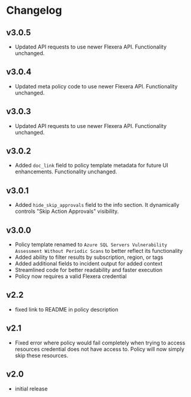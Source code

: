 # Changelog

## v3.0.5

- Updated API requests to use newer Flexera API. Functionality unchanged.

## v3.0.4

- Updated meta policy code to use newer Flexera API. Functionality unchanged.

## v3.0.3

- Updated API requests to use newer Flexera API. Functionality unchanged.

## v3.0.2

- Added `doc_link` field to policy template metadata for future UI enhancements. Functionality unchanged.

## v3.0.1

- Added `hide_skip_approvals` field to the info section. It dynamically controls "Skip Action Approvals" visibility.

## v3.0.0

- Policy template renamed to `Azure SQL Servers Vulnerability Assessment Without Periodic Scans` to better reflect its functionality
- Added ability to filter results by subscription, region, or tags
- Added additional fields to incident output for added context
- Streamlined code for better readability and faster execution
- Policy now requires a valid Flexera credential

## v2.2

- fixed link to README in policy description

## v2.1

- Fixed error where policy would fail completely when trying to access resources credential does not have access to. Policy will now simply skip these resources.

## v2.0

- initial release
